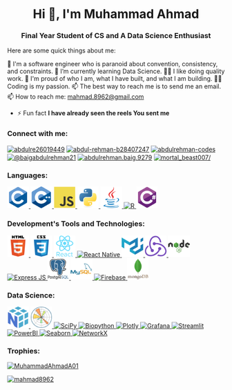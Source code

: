 <h1 align="center">Hi 👋, I'm Muhammad Ahmad</h1>
<h3 align="center">Final Year Student of CS and A Data Science Enthusiast</h3>

Here are some quick things about me:

🔭 I'm a software engineer who is paranoid about convention, consistency, and constraints.
🌱 I’m currently learning Data Science.
🕵️‍♀️ I like doing quality work.
🧸 I'm proud of who I am, what I have built, and what I am building.
🧑‍💻 Coding is my passion.
📫 The best way to reach me is to send me an email.
📫 How to reach me: mahmad.8962@gmail.com

- ⚡ Fun fact **I have already seen the reels You sent me**


<h3 align="left">Connect with me:</h3>
<p align="left">
  
<a href="https://twitter.com/MAhmad8962" target="blank"><img align="center" src="https://raw.githubusercontent.com/rahuldkjain/github-profile-readme-generator/master/src/images/icons/Social/twitter.svg" alt="abdulre26019449" height="40" width="50" /></a>
<a href="https://www.linkedin.com/in/muhammad-ahmad-95502a197/" target="blank"><img align="center" src="https://raw.githubusercontent.com/rahuldkjain/github-profile-readme-generator/master/src/images/icons/Social/linked-in-alt.svg" alt="abdul-rehman-b28407247" height="40" height="50" /></a>
<a href="https://www.leetcode.com/MuhammadAhmadA01" target="blank"><img align="center" src="https://cdn.iconscout.com/icon/free/png-256/free-leetcode-3521542-2944960.png?f=webp" alt="abdulrehman-codes" height="40" height="50" /></a>
<a href="https://medium.com/@MuhammadAhmadA01" target="blank"><img align="center" src="https://raw.githubusercontent.com/rahuldkjain/github-profile-readme-generator/master/src/images/icons/Social/medium.svg" alt="@baigabdulrehman21" height="40" height="50" /></a>
<a href="https://www.facebook.com/aimmi.a01/" target="blank"><img align="center" src="https://raw.githubusercontent.com/rahuldkjain/github-profile-readme-generator/master/src/images/icons/Social/facebook.svg" alt="abdulrehman.baig.9279" height="40" height="50" /></a>
<a href="https://instagram.com/aimmichamps1/" target="blank"><img align="center" src="https://raw.githubusercontent.com/rahuldkjain/github-profile-readme-generator/master/src/images/icons/Social/instagram.svg" alt="mortal_beast007/" height="40" height="50" /></a>
</p>

<h3 align="left">Languages:</h3>
<p align="left">
  <a href="https://www.cprogramming.com/" target="_blank" rel="noreferrer">
    <img src="https://raw.githubusercontent.com/devicons/devicon/master/icons/c/c-original.svg" alt="C" height="50" height="40"/>
  </a>
  <a href="https://www.w3schools.com/cpp/" target="_blank" rel="noreferrer">
    <img src="https://raw.githubusercontent.com/devicons/devicon/master/icons/cplusplus/cplusplus-original.svg" alt="C++" height="50" height="40"/>
  </a>
  <a href="https://www.javascript.com/" target="_blank" rel="noreferrer">
    <img src="https://raw.githubusercontent.com/devicons/devicon/master/icons/javascript/javascript-original.svg" alt="JavaScript" height="50" height="40"/>
  </a>
  <a href="https://www.python.org" target="_blank" rel="noreferrer">
    <img src="https://raw.githubusercontent.com/devicons/devicon/master/icons/python/python-original.svg" alt="Python" height="50" height="40"/>
  </a>
  <a href="https://www.java.com" target="_blank" rel="noreferrer">
    <img src="https://raw.githubusercontent.com/devicons/devicon/master/icons/java/java-original.svg" alt="Java" height="50" height="40"/>
  </a>
  <a href="https://www.r-project.org/" target="_blank" rel="noreferrer">
    <img src="https://www.vectorlogo.zone/logos/r-project/r-project-icon.svg" alt="R" height="50" height="40"/>
  </a>
  <a href="https://docs.microsoft.com/en-us/dotnet/csharp/" target="_blank" rel="noreferrer">
    <img src="https://raw.githubusercontent.com/devicons/devicon/master/icons/csharp/csharp-original.svg" alt="C#" height="50" height="40"/>
  </a>
</p>

<h3 align="left">Development's Tools and Technologies:</h3>
<p align="left">
  <a href="https://developer.mozilla.org/en-US/docs/Web/HTML" target="_blank" rel="noreferrer">
    <img src="https://raw.githubusercontent.com/devicons/devicon/master/icons/html5/html5-original-wordmark.svg" alt="HTML" height="50" height="40"/>
  </a>
  <a href="https://developer.mozilla.org/en-US/docs/Web/CSS" target="_blank" rel="noreferrer">
    <img src="https://raw.githubusercontent.com/devicons/devicon/master/icons/css3/css3-original-wordmark.svg" alt="CSS" height="50" height="40"/>
  </a>
  <a href="https://reactjs.org/" target="_blank" rel="noreferrer">
    <img src="https://raw.githubusercontent.com/devicons/devicon/master/icons/react/react-original-wordmark.svg" alt="React JS" height="50" height="40"/>
  </a>
  <a href="https://reactnative.dev/" target="_blank" rel="noreferrer">
    <img src="https://www.vectorlogo.zone/logos/reactjs/reactjs-icon.svg" alt="React Native" height="50" height="40"/>
  </a>
  <a href="https://material-ui.com/" target="_blank" rel="noreferrer">
    <img src="https://raw.githubusercontent.com/devicons/devicon/master/icons/materialui/materialui-original.svg" alt="Material UI" height="50" height="40"/>
  </a>
  <a href="https://redux.js.org/" target="_blank" rel="noreferrer">
    <img src="https://raw.githubusercontent.com/devicons/devicon/master/icons/redux/redux-original.svg" alt="Redux" height="50" height="40"/>
  </a>
  <a href="https://nodejs.org/" target="_blank" rel="noreferrer">
    <img src="https://raw.githubusercontent.com/devicons/devicon/master/icons/nodejs/nodejs-original-wordmark.svg" alt="Node JS" height="50" height="40"/>
  </a>
  <a href="https://expressjs.com/" target="_blank" rel="noreferrer">
    <img src="https://www.vectorlogo.zone/logos/expressjs/expressjs-icon.svg" alt="Express JS" height="50" height="40"/>
  </a>
  <a href="https://www.postgresql.org/" target="_blank" rel="noreferrer">
    <img src="https://raw.githubusercontent.com/devicons/devicon/master/icons/postgresql/postgresql-original-wordmark.svg" alt="PostgreSQL" height="50" height="40"/>
  </a>
  <a href="https://www.mysql.com/" target="_blank" rel="noreferrer">
    <img src="https://raw.githubusercontent.com/devicons/devicon/master/icons/mysql/mysql-original-wordmark.svg" alt="MySQL" height="50" height="40"/>
  </a>
  <a href="https://firebase.google.com/" target="_blank" rel="noreferrer">
    <img src="https://www.vectorlogo.zone/logos/firebase/firebase-icon.svg" alt="Firebase" height="50" height="40"/>
  </a>
  <a href="https://www.mongodb.com/" target="_blank" rel="noreferrer">
    <img src="https://raw.githubusercontent.com/devicons/devicon/master/icons/mongodb/mongodb-original-wordmark.svg" alt="MongoDB" height="50" height="40"/>
  </a>
</p>

<h3 align="left">Data Science:</h3>
<p align="left">
  <a href="https://numpy.org/" target="_blank" rel="noreferrer">
    <img src="https://raw.githubusercontent.com/devicons/devicon/master/icons/numpy/numpy-original.svg" alt="NumPy" height="50" height="40"/>
  </a>
  <a href="https://matplotlib.org/" target="_blank" rel="noreferrer">
    <img src="https://raw.githubusercontent.com/devicons/devicon/master/icons/matplotlib/matplotlib-original.svg" alt="Matplotlib" height="50" height="40"/>
  </a>
  <a href="https://www.scipy.org/" target="_blank" rel="noreferrer">
    <img src="https://scipy.org/images/logo.svg" alt="SciPy" height="50" height="40"/>
  </a>
  <a href="https://biopython.org/" target="_blank" rel="noreferrer">
    <img src="https://biopython.org/assets/images/biopython_logo_white.png" alt="Biopython" height="50" height="40"/>
  </a>
  <a href="https://plotly.com/" target="_blank" rel="noreferrer">
    <img src="https://www.vectorlogo.zone/logos/plot_ly/plot_ly-icon.svg" alt="Plotly" height="50" height="40"/>
  </a>
  <a href="https://grafana.com/" target="_blank" rel="noreferrer">
    <img src="https://www.vectorlogo.zone/logos/grafana/grafana-icon.svg" alt="Grafana" height="50" height="40"/>
  </a>
  <a href="https://streamlit.io/" target="_blank" rel="noreferrer">
    <img src="https://streamlit.io/images/brand/streamlit-mark-color.svg" alt="Streamlit" height="50" height="40"/>
  </a>
  <a href="https://powerbi.microsoft.com/" target="_blank" rel="noreferrer">
    <img src="https://seekvectorlogo.com/wp-content/uploads/2022/02/power-bi-vector-logo-2022-small.png" alt="PowerBI" height="50" height="40"/>
  </a>
  <a href="https://seaborn.pydata.org/" target="_blank" rel="noreferrer">
    <img src="https://seaborn.pydata.org/_images/logo-wide-lightbg.svg" alt="Seaborn" height="50" height="40"/>
  </a>
  <a href="https://networkx.org/" target="_blank" rel="noreferrer">
    <img src="https://networkx.org/_static/networkx_logo.svg" alt="NetworkX" height="50" height="40"/>
  </a>
</p>

<h3 align="left">Trophies:</h3>
<p align="left"> <a href="https://github.com/ryo-ma/github-profile-trophy"><img src="https://github-profile-trophy.vercel.app/?username=MuhammadAhmadA01" alt="MuhammadAhmadA01" /></a> </p>

<p align="left"> <a href="https://twitter.com/mahmad8962" target="blank"><img src="https://img.shields.io/twitter/follow/mahmad8962?logo=twitter&style=for-the-badge" alt="mahmad8962" /></a> </p>

